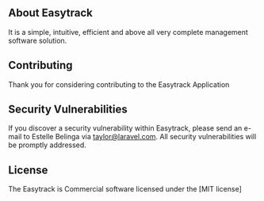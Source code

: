 ## About Easytrack
It is a simple, intuitive, efficient and above all very complete management software solution.

## Contributing

Thank you for considering contributing to the Easytrack Application

## Security Vulnerabilities

If you discover a security vulnerability within Easytrack, please send an e-mail to Estelle Belinga via [taylor@laravel.com](mailto:taylor@laravel.com). All security vulnerabilities will be promptly addressed.

## License

The Easytrack is Commercial software licensed under the [MIT license]
